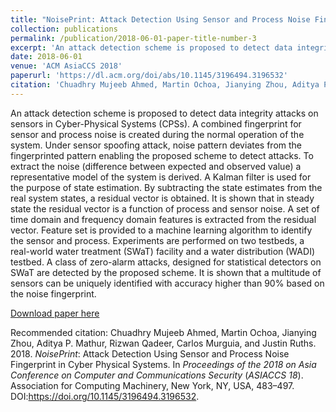 ```yaml
---
title: "NoisePrint: Attack Detection Using Sensor and Process Noise Fingerprint in Cyber Physical Systems"
collection: publications
permalink: /publication/2018-06-01-paper-title-number-3
excerpt: 'An attack detection scheme is proposed to detect data integrity attacks on sensors in Cyber-Physical Systems (CPSs). A combined fingerprint for sensor and process noise is created during the normal operation of the system. Under sensor spoofing attack, noise pattern deviates from the fingerprinted pattern enabling the proposed scheme to detect attacks. To extract the noise (difference between expected and observed value) a representative model of the system is derived. A Kalman filter is used for the purpose of state estimation. By subtracting the state estimates from the real system states, a residual vector is obtained. It is shown that in steady state the residual vector is a function of process and sensor noise. A set of time domain and frequency domain features is extracted from the residual vector. Feature set is provided to a machine learning algorithm to identify the sensor and process. Experiments are performed on two testbeds, a real-world water treatment (SWaT) facility and a water distribution (WADI) testbed. A class of zero-alarm attacks, designed for statistical detectors on SWaT are detected by the proposed scheme. It is shown that a multitude of sensors can be uniquely identified with accuracy higher than 90% based on the noise fingerprint.'
date: 2018-06-01
venue: 'ACM AsiaCCS 2018'
paperurl: 'https://dl.acm.org/doi/abs/10.1145/3196494.3196532'
citation: 'Chuadhry Mujeeb Ahmed, Martin Ochoa, Jianying Zhou, Aditya P. Mathur, Rizwan Qadeer, Carlos Murguia, and Justin Ruths. 2018. <i>NoisePrint</i>: Attack Detection Using Sensor and Process Noise Fingerprint in Cyber Physical Systems. In <i>Proceedings of the 2018 on Asia Conference on Computer and Communications Security</i> (<i>ASIACCS 18</i>). Association for Computing Machinery, New York, NY, USA, 483–497. DOI:https://doi.org/10.1145/3196494.3196532'
---
```

An attack detection scheme is proposed to detect data integrity attacks on sensors in Cyber-Physical Systems (CPSs). A combined fingerprint for sensor and process noise is created during the normal operation of the system. Under sensor spoofing attack, noise pattern deviates from the fingerprinted pattern enabling the proposed scheme to detect attacks. To extract the noise (difference between expected and observed value) a representative model of the system is derived. A Kalman filter is used for the purpose of state estimation. By subtracting the state estimates from the real system states, a residual vector is obtained. It is shown that in steady state the residual vector is a function of process and sensor noise. A set of time domain and frequency domain features is extracted from the residual vector. Feature set is provided to a machine learning algorithm to identify the sensor and process. Experiments are performed on two testbeds, a real-world water treatment (SWaT) facility and a water distribution (WADI) testbed. A class of zero-alarm attacks, designed for statistical detectors on SWaT are detected by the proposed scheme. It is shown that a multitude of sensors can be uniquely identified with accuracy higher than 90% based on the noise fingerprint.

[Download paper here](http://mujeebch.github.io/files/paper3.pdf)

Recommended citation: Chuadhry Mujeeb Ahmed, Martin Ochoa, Jianying Zhou, Aditya P. Mathur, Rizwan Qadeer, Carlos Murguia, and Justin Ruths. 2018. <i>NoisePrint</i>: Attack Detection Using Sensor and Process Noise Fingerprint in Cyber Physical Systems. In <i>Proceedings of the 2018 on Asia Conference on Computer and Communications Security</i> (<i>ASIACCS 18</i>). Association for Computing Machinery, New York, NY, USA, 483–497. DOI:https://doi.org/10.1145/3196494.3196532.